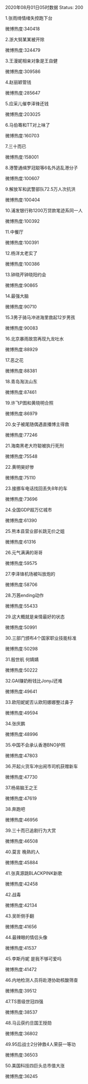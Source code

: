 2020年08月01日05时数据
Status: 200

1.张雨绮情绪失控跑下台

微博热度:340418

2.浙大努某某被开除

微博热度:324479

3.王漫妮相亲对象是王自健

微博热度:309586

4.赵丽颖管钱

微博热度:285647

5.应采儿催李泽锋还钱

微博热度:203025

6.马伯骞和TT对上味了

微博热度:160703

7.三十而已

微博热度:158001

8.港警通缉罗冠聪等6名外逃乱港分子

微博热度:100607

9.解放军和武警部队72.5万人次抗洪

微博热度:100404

10.浦发银行称1200万贷款笔迹系同一人

微博热度:100392

11.中餐厅

微博热度:100391

12.杨洋太老实了

微博热度:100386

13.钟晓芹钟晓阳约会

微博热度:90865

14.最强大脑

微博热度:90710

15.3男子骑马冲进海里救起12岁男孩

微博热度:90083

16.北京暴雨故宫再现九龙吐水

微博热度:88929

17.恶之花

微博热度:88381

18.青岛淘汰山东

微博热度:87461

19.许飞P图和黄晓明合照

微博热度:86979

20.女子被尾随偶遇直播博主得救

微博热度:77246

21.海南黑老大符聪被执行死刑

微博热度:75548

22.黄明昊好惨

微博热度:75110

23.接挪车电话找回丢失8年的车

微博热度:73696

24.全国GDP超万亿城市

微博热度:61390

25.熊本县营业部长跳无价之姐

微博热度:61316

26.元气满满的哥哥

微博热度:59575

27.李泽锋机场被叫放炮的

微博热度:58706

28.万茜ending动作

微博热度:55433

29.这大概就是亲情最好的状态

微博热度:50991

30.三部门颁布4个国家职业技能标准

微博热度:50298

31.殷世航 何婧婧

微博热度:50222

32.GAI赚奶粉钱比JonyJ还难

微博热度:49641

33.欧阳妮妮否认欧阳娜娜整过鼻子

微博热度:49594

34.张庆鹏

微博热度:48996

35.中国不会承认香港BNO护照

微博热度:47803

36.开起火货车冲出闹市司机获赠新车

微博热度:47730

37.杨易脑王之王

微博热度:47619

38.奔跑吧

微博热度:46956

39.三十而已追剧行为大赏

微博热度:46508

40.莫言 晚熟的人

微博热度:45884

41.张真源跳BLACKPINK新歌

微博热度:42458

42.战毒

微博热度:42134

43.吴昕侧手翻

微博热度:41656

44.最辣眼的情侣头像

微博热度:41537

45.李斯丹妮 是我不够可爱吗

微博热度:41472

46.内地检测人员将赴港协助核酸筛查

微博热度:39512

47.TS晋级世冠四强

微博热度:38537

48.马云获约旦国王授勋

微博热度:36802

49.95后战士2分钟救4人荣获一等功

微博热度:36503

50.美国科技四巨头总市值大涨

微博热度:36245

